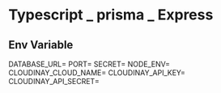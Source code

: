 # Typescript _ prisma _ Express

## Env Variable

DATABASE_URL=
PORT=
SECRET=
NODE_ENV=
CLOUDINAY_CLOUD_NAME=
CLOUDINAY_API_KEY=
CLOUDINAY_API_SECRET=
